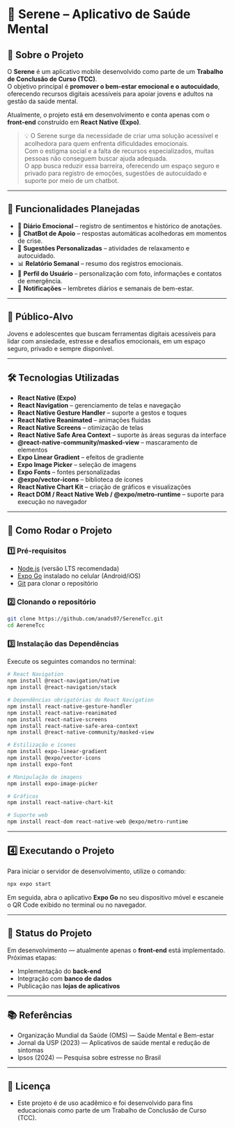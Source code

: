 # 🌿 Serene – Aplicativo de Saúde Mental  

## 📖 Sobre o Projeto  
O **Serene** é um aplicativo mobile desenvolvido como parte de um **Trabalho de Conclusão de Curso (TCC)**.  
O objetivo principal é **promover o bem-estar emocional e o autocuidado**, oferecendo recursos digitais acessíveis para apoiar jovens e adultos na gestão da saúde mental.  

Atualmente, o projeto está em desenvolvimento e conta apenas com o **front-end** construído em **React Native (Expo)**.  

> 💡 O Serene surge da necessidade de criar uma solução acessível e acolhedora para quem enfrenta dificuldades emocionais.  
> Com o estigma social e a falta de recursos especializados, muitas pessoas não conseguem buscar ajuda adequada.  
> O app busca reduzir essa barreira, oferecendo um espaço seguro e privado para registro de emoções, sugestões de autocuidado e suporte por meio de um chatbot.  

---

## 🎯 Funcionalidades Planejadas  
- 📔 **Diário Emocional** – registro de sentimentos e histórico de anotações.  
- 💬 **ChatBot de Apoio** – respostas automáticas acolhedoras em momentos de crise.  
- 🌱 **Sugestões Personalizadas** – atividades de relaxamento e autocuidado.  
- 📊 **Relatório Semanal** – resumo dos registros emocionais.  
- 👤 **Perfil do Usuário** – personalização com foto, informações e contatos de emergência.  
- 🔔 **Notificações** – lembretes diários e semanais de bem-estar.  

---

## 📱 Público-Alvo  
Jovens e adolescentes que buscam ferramentas digitais acessíveis para lidar com ansiedade, estresse e desafios emocionais, em um espaço seguro, privado e sempre disponível.  

---

## 🛠️ Tecnologias Utilizadas
- **React Native (Expo)**
- **React Navigation** – gerenciamento de telas e navegação
- **React Native Gesture Handler** – suporte a gestos e toques
- **React Native Reanimated** – animações fluidas
- **React Native Screens** – otimização de telas
- **React Native Safe Area Context** – suporte às áreas seguras da interface
- **@react-native-community/masked-view** – mascaramento de elementos
- **Expo Linear Gradient** – efeitos de gradiente
- **Expo Image Picker** – seleção de imagens
- **Expo Fonts** – fontes personalizadas
- **@expo/vector-icons** – biblioteca de ícones
- **React Native Chart Kit** – criação de gráficos e visualizações
- **React DOM / React Native Web / @expo/metro-runtime** – suporte para execução no navegador

---

## 🚀 Como Rodar o Projeto  

### 1️⃣ Pré-requisitos  
- [Node.js](https://nodejs.org/) (versão LTS recomendada)  
- [Expo Go](https://expo.dev/client) instalado no celular (Android/iOS)  
- [Git](https://git-scm.com/) para clonar o repositório  

### 2️⃣ Clonando o repositório  
```bash
git clone https://github.com/anads07/SereneTcc.git
cd AereneTcc
```

### 3️⃣ Instalação das Dependências

Execute os seguintes comandos no terminal:

```bash
# React Navigation
npm install @react-navigation/native
npm install @react-navigation/stack

# Dependências obrigatórias do React Navigation
npm install react-native-gesture-handler
npm install react-native-reanimated
npm install react-native-screens
npm install react-native-safe-area-context
npm install @react-native-community/masked-view

# Estilização e ícones
npm install expo-linear-gradient
npm install @expo/vector-icons
npm install expo-font

# Manipulação de imagens
npm install expo-image-picker

# Gráficos
npm install react-native-chart-kit

# Suporte web
npm install react-dom react-native-web @expo/metro-runtime

```

---

## 4️⃣ Executando o Projeto
Para iniciar o servidor de desenvolvimento, utilize o comando:
``` bash
npx expo start
```
Em seguida, abra o aplicativo **Expo Go** no seu dispositivo móvel e escaneie o QR Code exibido no terminal ou no navegador.

---

## 📌 Status do Projeto
Em desenvolvimento — atualmente apenas o **front-end** está implementado.
Próximas etapas:
  - Implementação do **back-end**
  - Integração com **banco de dados**
  - Publicação nas **lojas de aplicativos**
 
---

## 📚 Referências
- Organização Mundial da Saúde (OMS) — Saúde Mental e Bem-estar
- Jornal da USP (2023) — Aplicativos de saúde mental e redução de sintomas
- Ipsos (2024) — Pesquisa sobre estresse no Brasil

 ---

## 📝 Licença
- Este projeto é de uso acadêmico e foi desenvolvido para fins educacionais como parte de um Trabalho de Conclusão de Curso (TCC).
